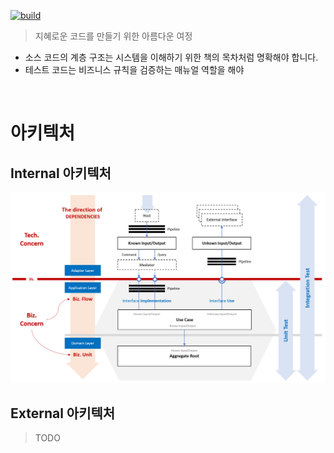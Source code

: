 [![build](https://github.com/hhko/better-code-with-ddd/actions/workflows/build.yml/badge.svg)](https://github.com/hhko/better-code-with-ddd/actions/workflows/build.yml)

> 지혜로운 코드를 만들기 위한 아름다운 여정
- 소스 코드의 계층 구조는 시스템을 이해하기 위한 책의 목차처럼 명확해야 합니다.
- 테스트 코드는 비즈니스 규칙을 검증하는 매뉴얼 역할을 해야

<br/>

# 아키텍처

## Internal 아키텍처
![](./01-architecture/part1-overview/ch04-internal-architecture/.images/Architecture.Internal.png)

## External 아키텍처
> TODO